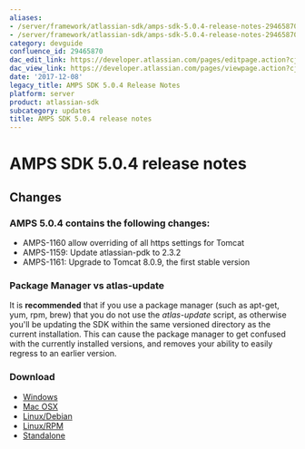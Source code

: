 ```yaml
---
aliases:
- /server/framework/atlassian-sdk/amps-sdk-5.0.4-release-notes-29465870.html
- /server/framework/atlassian-sdk/amps-sdk-5.0.4-release-notes-29465870.md
category: devguide
confluence_id: 29465870
dac_edit_link: https://developer.atlassian.com/pages/editpage.action?cjm=wozere&pageId=29465870
dac_view_link: https://developer.atlassian.com/pages/viewpage.action?cjm=wozere&pageId=29465870
date: '2017-12-08'
legacy_title: AMPS SDK 5.0.4 Release Notes
platform: server
product: atlassian-sdk
subcategory: updates
title: AMPS SDK 5.0.4 release notes
---
```

# AMPS SDK 5.0.4 release notes

## Changes

### AMPS 5.0.4 contains the following changes:

-   AMPS-1160 allow overriding of all https settings for Tomcat
-   AMPS-1159: Update atlassian-pdk to 2.3.2
-   AMPS-1161: Upgrade to Tomcat 8.0.9, the first stable version

### Package Manager vs atlas-update

It is **recommended** that if you use a package manager (such as apt-get, yum, rpm, brew) that you do not use the *atlas-update* script, as otherwise you'll be updating the SDK within the same versioned directory as the current installation. This can cause the package manager to get confused with the currently installed versions, and removes your ability to easily regress to an earlier version.

### Download

-   <a href="https://marketplace.atlassian.com/plugins/atlassian-plugin-sdk-windows" class="external-link">Windows</a>
-   <a href="https://marketplace.atlassian.com/plugins/atlassian-plugin-sdk-mac" class="external-link">Mac OSX</a>
-   <a href="https://marketplace.atlassian.com/plugins/atlassian-plugin-sdk-deb" class="external-link">Linux/Debian</a>
-   <a href="https://marketplace.atlassian.com/plugins/atlassian-plugin-sdk-rpm" class="external-link">Linux/RPM</a>
-   <a href="https://marketplace.atlassian.com/plugins/atlassian-plugin-sdk-tgz" class="external-link">Standalone</a>










































































































































































































































































































































































































































































